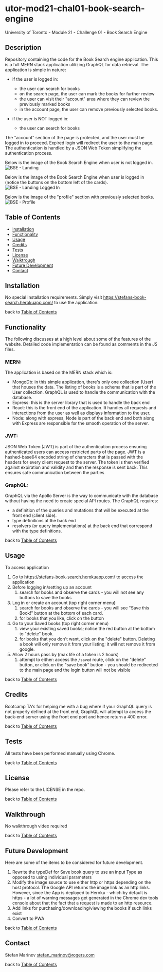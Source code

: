 # utor-mod21-chal01-book-search-engine
University of Toronto - Module 21 - Challenge 01 - Book Search Engine

## Description

Repository containing the code for the Book Search engine application. This is a full MERN stack application utilizing GraphQL for data retrieval. The application is simple in nature: 
- if the user is logged in: 
    - the user can search for books
    - on the search page, the user can mark the books for further review
    - the user can visit their "account" area where they can review the previously marked books
    - in the account page, the user can remove previously selected books.

- if the user is NOT logged in: 
    - the user can search for books

The "account" section of the page is protected, and the user must be logged in to proceed. Expired login will redirect the user to the main page. The authentication is handled by a JSON Web Token simplifying the authentication process.

Below is the image of the Book Search Engine when user is not logged in.
![BSE - Landing](./assets/images/BSE-01-landing.png)

Below is the image of the Book Search Engine when user is logged in (notice the buttons on the bottom left of the cards).
![BSE - Landing Logged In](./assets/images/BSE-02-landing-loggedin.png)

Below is the image of the "profile" section with previously selected books.
![BSE - Profile](./assets/images/BSE-03-profile.png)



## Table of Contents

- [Installation](#installation)
- [Functionality](#functionality)
- [Usage](#usage)
- [Credits](#credits)
- [Tests](#tests)
- [License](#license)
- [Walktrough](#walkthrough)
- [Future Development](#future-development)
- [Contact](#contact)

## Installation

No special installation requirements. Simply visit https://stefans-book-search.herokuapp.com/ to use the application.


back to [Table of Contents](#table-of-contents)


## Functionality

The following discusses at a high level about some of the features of the website. Detailed code implementation can be found as comments in the JS files.


### MERN:

The application is based on the MERN stack which is:
- MongoDb: in this simple application, there's only one collection (User) that houses the data. The listing of books is a schema that is part of the User collection. GraphQL is used to handle the communication with the database.
- Express: this is the server library that is used to handle the back end
- React: this is the front end of the application. It handles all requests and interactions from the user as well as displays information to the user.
- Node: along with express, Node is part of the back end and both along with Express are responsible for the smooth operation of the server. 

### JWT:

JSON Web Token (JWT) is part of the authentication process ensuring authenticated users can access restricted parts of the page. JWT is a hashed-base64 encoded string of characters that is passed with the headers for every client request to the server. The token is then verified against expiration and validity and then the response is sent back. This ensures safe communication between the parties. 

### GraphQL:

GraphQL via the Apollo Server is the way to communicate with the database without having the need to create special API routes. The GraphQL requires:
- a definition of the queries and mutations that will be executed at the front end (client side).
- type definitions at the back end
- resolvers (or query implementations) at the back end that correspond with the type definitions.

back to [Table of Contents](#table-of-contents)

## Usage

To access application
1. Go to https://stefans-book-search.herokuapp.com/ to access the application
2. Before logging in/setting up an account
    1. search for books and observe the cards - you will not see any buttons to save the books
2. Log in or create an account (top right corner menu)
    1. search for books and observe the cards - you will see "Save this Book!" button at the bottom of each card.
    2. for books that you like, click on the button
3. Go to your Saved books (top right corner menu)
    1. view your existing saved books; notice the red button at the bottom to "delete" book.
    2. for books that you don't want, click on the "delete" button. Deleting a book will only remove it from your listing; it will not remove it from google.
4. Allow 2 hours pass by (max life of a token is 2 hours)
    1. attempt to either: access the ```/saved``` route, click on the "delete" button, or click on the "save book" button - you should be redirected to the main page and the login button will not be visible


back to [Table of Contents](#table-of-contents)


## Credits
Bootcamp TA's for helping me with a bug where if your GraphQL query is not properly defined at the front end, GraphQL will attempt to access the back-end server using the front end port and hence return a 400 error. 

back to [Table of Contents](#table-of-contents)


## Tests

All tests have been performed manually using Chrome.

back to [Table of Contents](#table-of-contents)


## License

Please refer to the LICENSE in the repo.

back to [Table of Contents](#table-of-contents)


## Walkthrough

No walkthrough video required

back to [Table of Contents](#table-of-contents)


## Future Development

Here are some of the items to be considered for future development.
1. Rewrite the typeDef for Save book query to use an input Type as opposed to using individual parameters 
2. Modify the image source to use either http or https depending on the host protocol. The Google API returns the image link as an http links. However, since the App is deployed to Heroku - which by default is https - a lot of warning messages get generated in the Chrome dev tools console about that the fact that a request is made to an http resource.
3. Add links for purchasing/downloading/viewing the books if such links exist
4. Convert to PWA


back to [Table of Contents](#table-of-contents)


## Contact
Stefan Marinov
stefan_marinov@rogers.com

back to [Table of Contents](#table-of-contents)
